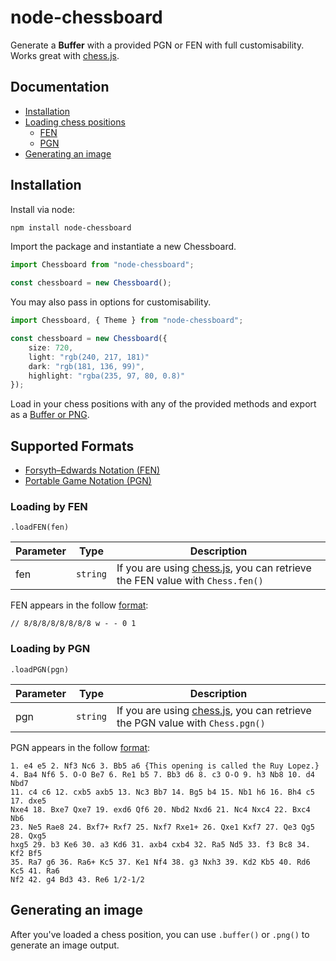# node-chessboard
Generate a **Buffer** with a provided PGN or FEN with full customisability. Works great with [chess.js](https://www.npmjs.com/package/chess.js).

## Documentation
- [Installation](#installation)
- [Loading chess positions](#supported-formats)
    - [FEN](#loading-by-fen)
    - [PGN](#loading-by-pgn)
- [Generating an image](#generating-an-image)

## Installation
Install via node:
```sh
npm install node-chessboard
```
Import the package and instantiate a new Chessboard.
```ts
import Chessboard from "node-chessboard";

const chessboard = new Chessboard();
```
You may also pass in options for customisability.
```ts
import Chessboard, { Theme } from "node-chessboard";

const chessboard = new Chessboard({
	size: 720,
	light: "rgb(240, 217, 181)"
	dark: "rgb(181, 136, 99)",
	highlight: "rgba(235, 97, 80, 0.8)"
});
```
Load in your chess positions with any of the provided methods and export as a [Buffer or PNG](#generating-an-image).

## Supported Formats
- [Forsyth–Edwards Notation (FEN)](#loading-by-fend)
- [Portable Game Notation (PGN)](#loading-by-pgn)

### Loading by FEN
```
.loadFEN(fen)
```
|Parameter|Type|Description|
|-|-|-|
|fen|`string`|If you are using [chess.js](https://www.npmjs.com/package/chess.js), you can retrieve the FEN value with `Chess.fen()`|

FEN appears in the follow [format](https://en.wikipedia.org/wiki/Forsyth%E2%80%93Edwards_Notation): 
```
// 8/8/8/8/8/8/8/8 w - - 0 1
```

### Loading by PGN
```
.loadPGN(pgn)
```
|Parameter|Type|Description|
|-|-|-|
|pgn|`string`|If you are using [chess.js](https://www.npmjs.com/package/chess.js), you can retrieve the PGN value with `Chess.pgn()`|

PGN appears in the follow [format](https://en.wikipedia.org/wiki/Portable_Game_Notation):

```
1. e4 e5 2. Nf3 Nc6 3. Bb5 a6 {This opening is called the Ruy Lopez.}
4. Ba4 Nf6 5. O-O Be7 6. Re1 b5 7. Bb3 d6 8. c3 O-O 9. h3 Nb8 10. d4 Nbd7
11. c4 c6 12. cxb5 axb5 13. Nc3 Bb7 14. Bg5 b4 15. Nb1 h6 16. Bh4 c5 17. dxe5
Nxe4 18. Bxe7 Qxe7 19. exd6 Qf6 20. Nbd2 Nxd6 21. Nc4 Nxc4 22. Bxc4 Nb6
23. Ne5 Rae8 24. Bxf7+ Rxf7 25. Nxf7 Rxe1+ 26. Qxe1 Kxf7 27. Qe3 Qg5 28. Qxg5
hxg5 29. b3 Ke6 30. a3 Kd6 31. axb4 cxb4 32. Ra5 Nd5 33. f3 Bc8 34. Kf2 Bf5
35. Ra7 g6 36. Ra6+ Kc5 37. Ke1 Nf4 38. g3 Nxh3 39. Kd2 Kb5 40. Rd6 Kc5 41. Ra6
Nf2 42. g4 Bd3 43. Re6 1/2-1/2
```

## Generating an image
After you've loaded a chess position, you can use `.buffer()` or `.png()` to generate an image output.